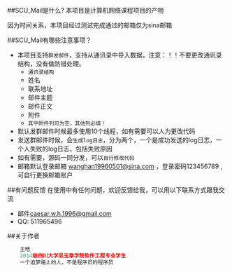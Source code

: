 ##SCU_Mail是什么?
本项目是计算机网络课程项目的产物

因为时间关系，本项目经过测试完成通过的邮箱仅为sina邮箱


##SCU_Mail有哪些注意事项？

* 本项目支持`群发邮件`，支持从通讯录中导入数据，注意：！！不要更改通讯录结构，没有做防错处理。
    *  `通讯录结构`
    *  姓名
    *  联系地址
    *  邮件主题
    *  邮件正文
    *  附件
    *  `其中附件列可为空，其他列必填！`
* 默认发群邮件时候最多使用10个线程，如有需要可以人为更改代码
* 发送群邮件时候，会`生成log日志`，分为两个，一个是成功发送的log日志，一个人失败的log日志，包括失败原因
* 如有需要，源码一同分发，可以`自行修改代码`
* 邮箱默认登录邮箱 wanghan19960501@sina.com ，登录密码123456789 ,可自行更换邮箱账户


##有问题反馈
在使用中有任何问题，欢迎反馈给我，可以用以下联系方式跟我交流

* 邮件[caesar.w.h.1996@gmail.com](caesar.w.h.1996@gmail.com)
* QQ: 511965496

##关于作者

```javascript
    王晗
    2014级四川大学吴玉章学院软件工程专业学生
    一个追梦路上的人，不是程序员的程序员
```
